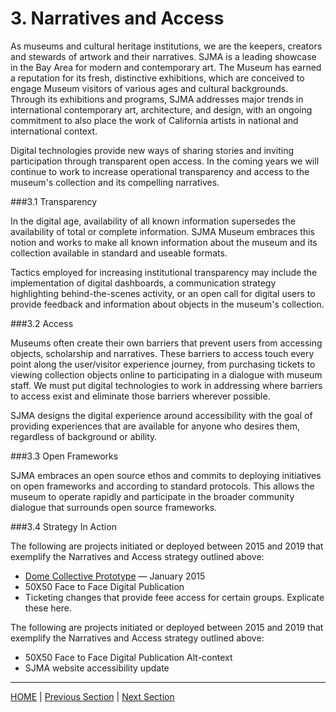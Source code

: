# 3. Narratives and Access

As museums and cultural heritage institutions, we are the keepers, creators and stewards of artwork and their narratives. SJMA is a leading showcase in the Bay Area for modern and contemporary art. The Museum has earned a reputation for its fresh, distinctive exhibitions, which are conceived to engage Museum visitors of various ages and cultural backgrounds.  Through its exhibitions and programs, SJMA addresses major trends in international contemporary art, architecture, and design, with an ongoing commitment to also place the work of California artists in national and international context.

Digital technologies provide new ways of sharing stories and inviting participation through transparent open access. In the coming years we will continue to work to increase operational transparency and access to the museum's collection and its compelling narratives.

###3.1 Transparency

In the digital age, availability of all known information supersedes the availability of total or complete information. SJMA Museum embraces this notion and works to make all known information about the museum and its collection available in standard and useable formats.

Tactics employed for increasing institutional transparency may include the implementation of digital dashboards, a communication strategy highlighting behind-the-scenes activity, or an open call for digital users to provide feedback and information about objects in the museum's collection.

###3.2 Access

Museums often create their own barriers that prevent users from accessing objects, scholarship and narratives. These barriers to access touch every point along the user/visitor experience journey, from purchasing tickets to viewing collection objects online to participating in a dialogue with museum staff. We must put digital technologies to work in addressing where barriers to access exist and eliminate those barriers wherever possible.

SJMA designs the digital experience around accessibility with the goal of providing experiences that are available for anyone who desires them, regardless of background or ability.

###3.3 Open Frameworks

SJMA embraces an open source ethos and commits to deploying initiatives on open frameworks and according to standard protocols. This allows the museum to operate rapidly and participate in the broader community dialogue that surrounds open source frameworks.

###3.4 Strategy In Action

The following are projects initiated or deployed between 2015 and 2019 that exemplify the Narratives and Access strategy outlined above:

* [Dome Collective Prototype](http://www.warhol.org/digital/metrics) — January 2015
* 50X50 Face to Face Digital Publication
* Ticketing changes that provide feee access for certain groups. Explicate these here.

The following are projects initiated or deployed between 2015 and 2019 that exemplify the Narratives and Access strategy outlined above:

* 50X50 Face to Face Digital Publication Alt-context
* SJMA website accessibility update

-----

[HOME](index.md) | [Previous Section](02_Experiences_and_Engagement.md) | [Next Section](0303_Accessibility_and_Philisophy.md)

